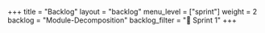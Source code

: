 +++
title = "Backlog"
layout = "backlog"
menu_level = ["sprint"]
weight = 2
backlog = "Module-Decomposition"
backlog_filter = "📅 Sprint 1"
+++
